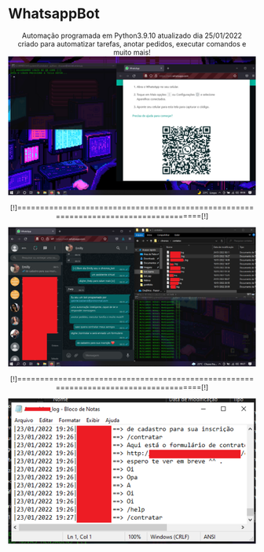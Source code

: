 # WhatsappBot
<center>
Automação programada em Python3.9.10 atualizado dia 25/01/2022<br> criado para automatizar tarefas, anotar pedidos, executar comandos e muito mais!<br>

<img src="bot.png">
  <p>[!]====================================================================================[!]</p>
<img src="bot1.png">
  <p>[!]====================================================================================[!]</p>
<img src="bot3.png">
</center>
